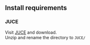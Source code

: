 ## Install requirements
### JUCE
Visit [JUCE](https://juce.com/get-juce/download) and download.\
Unzip and rename the directory to `JUCE/`